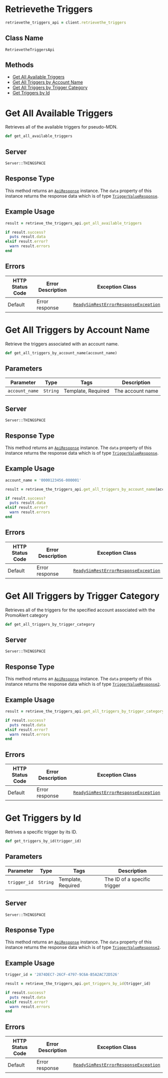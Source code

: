 # Retrievethe Triggers

```ruby
retrievethe_triggers_api = client.retrievethe_triggers
```

## Class Name

`RetrievetheTriggersApi`

## Methods

* [Get All Available Triggers](../../doc/controllers/retrievethe-triggers.md#get-all-available-triggers)
* [Get All Triggers by Account Name](../../doc/controllers/retrievethe-triggers.md#get-all-triggers-by-account-name)
* [Get All Triggers by Trigger Category](../../doc/controllers/retrievethe-triggers.md#get-all-triggers-by-trigger-category)
* [Get Triggers by Id](../../doc/controllers/retrievethe-triggers.md#get-triggers-by-id)


# Get All Available Triggers

Retrieves all of the available triggers for pseudo-MDN.

```ruby
def get_all_available_triggers
```

## Server

`Server::THINGSPACE`

## Response Type

This method returns an [`ApiResponse`](../../doc/api-response.md) instance. The `data` property of this instance returns the response data which is of type [`TriggerValueResponse`](../../doc/models/trigger-value-response.md).

## Example Usage

```ruby
result = retrieve_the_triggers_api.get_all_available_triggers

if result.success?
  puts result.data
elsif result.error?
  warn result.errors
end
```

## Errors

| HTTP Status Code | Error Description | Exception Class |
|  --- | --- | --- |
| Default | Error response | [`ReadySimRestErrorResponseException`](../../doc/models/ready-sim-rest-error-response-exception.md) |


# Get All Triggers by Account Name

Retrieve the triggers associated with an account name.

```ruby
def get_all_triggers_by_account_name(account_name)
```

## Parameters

| Parameter | Type | Tags | Description |
|  --- | --- | --- | --- |
| `account_name` | `String` | Template, Required | The account name |

## Server

`Server::THINGSPACE`

## Response Type

This method returns an [`ApiResponse`](../../doc/api-response.md) instance. The `data` property of this instance returns the response data which is of type [`TriggerValueResponse`](../../doc/models/trigger-value-response.md).

## Example Usage

```ruby
account_name = '0000123456-000001'

result = retrieve_the_triggers_api.get_all_triggers_by_account_name(account_name)

if result.success?
  puts result.data
elsif result.error?
  warn result.errors
end
```

## Errors

| HTTP Status Code | Error Description | Exception Class |
|  --- | --- | --- |
| Default | Error response | [`ReadySimRestErrorResponseException`](../../doc/models/ready-sim-rest-error-response-exception.md) |


# Get All Triggers by Trigger Category

Retrieves all of the triggers for the specified account associated with the PromoAlert category

```ruby
def get_all_triggers_by_trigger_category
```

## Server

`Server::THINGSPACE`

## Response Type

This method returns an [`ApiResponse`](../../doc/api-response.md) instance. The `data` property of this instance returns the response data which is of type [`TriggerValueResponse2`](../../doc/models/trigger-value-response-2.md).

## Example Usage

```ruby
result = retrieve_the_triggers_api.get_all_triggers_by_trigger_category

if result.success?
  puts result.data
elsif result.error?
  warn result.errors
end
```

## Errors

| HTTP Status Code | Error Description | Exception Class |
|  --- | --- | --- |
| Default | Error response | [`ReadySimRestErrorResponseException`](../../doc/models/ready-sim-rest-error-response-exception.md) |


# Get Triggers by Id

Retrives a specific trigger by its ID.

```ruby
def get_triggers_by_id(trigger_id)
```

## Parameters

| Parameter | Type | Tags | Description |
|  --- | --- | --- | --- |
| `trigger_id` | `String` | Template, Required | The ID of a specific trigger |

## Server

`Server::THINGSPACE`

## Response Type

This method returns an [`ApiResponse`](../../doc/api-response.md) instance. The `data` property of this instance returns the response data which is of type [`TriggerValueResponse2`](../../doc/models/trigger-value-response-2.md).

## Example Usage

```ruby
trigger_id = '2874DEC7-26CF-4797-9C6A-B5A2AC72D526'

result = retrieve_the_triggers_api.get_triggers_by_id(trigger_id)

if result.success?
  puts result.data
elsif result.error?
  warn result.errors
end
```

## Errors

| HTTP Status Code | Error Description | Exception Class |
|  --- | --- | --- |
| Default | Error response | [`ReadySimRestErrorResponseException`](../../doc/models/ready-sim-rest-error-response-exception.md) |

